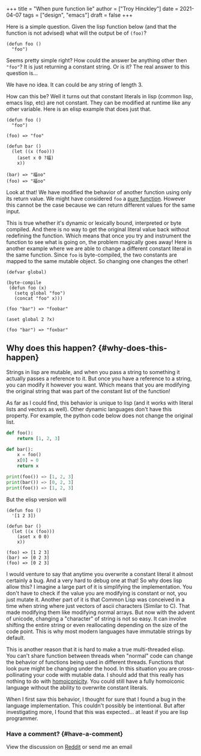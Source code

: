 +++
title = "When pure function lie"
author = ["Troy Hinckley"]
date = 2021-04-07
tags = ["design", "emacs"]
draft = false
+++

Here is a simple question. Given the lisp function below (and that the function is not advised) what will the output be of `(foo)`?

```emacs-lisp
(defun foo ()
  "foo")
```

Seems pretty simple right? How could the answer be anything other then `"foo"`? It is just returning a constant string. Or is it? The real answer to this question is...

We have no idea. It can could be any string of length 3.

How can this be? Well it turns out that constant literals in lisp (common lisp, emacs lisp, etc) are not constant. They can be modified at runtime like any other variable. Here is an elisp example that does just that.

```emacs-lisp
(defun foo ()
  "foo")

(foo) => "foo"

(defun bar ()
  (let ((x (foo)))
    (aset x 0 ?福)
    x))

(bar) => "福oo"
(foo) => "福oo"
```

Look at that! We have modified the behavior of another function using only its return value. We might have considered `foo` a [pure function](https://en.wikipedia.org/wiki/Pure%5Ffunction). However this cannot be the case because we can return different values for the same input.

This is true whether it's dynamic or lexically bound, interpreted or byte compiled. And there is no way to get the original literal value back without redefining the function. Which means that once you try and instrument the function to see what is going on, the problem magically goes away! Here is another example where we are able to change a different constant literal in the same function. Since `foo` is byte-compiled, the two constants are mapped to the same mutable object. So changing one changes the other!

```emacs-lisp
(defvar global)

(byte-compile
 (defun foo (x)
   (setq global "foo")
   (concat "foo" x)))

(foo "bar") => "foobar"

(aset global 2 ?x)

(foo "bar") => "foxbar"
```


## Why does this happen? {#why-does-this-happen}

Strings in lisp are mutable, and when you pass a string to something it actually passes a reference to it. But once you have a reference to a string, you can modify it however you want. Which means that you are modifying the original string that was part of the constant list of the function!

As far as I could find, this behavior is unique to lisp (and it works with literal lists and vectors as well). Other dynamic languages don't have this property. For example, the python code below does not change the original list.

```python
def foo():
    return [1, 2, 3]

def bar():
    x = foo()
    x[0] = 0
    return x

print(foo()) => [1, 2, 3]
print(bar()) => [0, 2, 3]
print(foo()) => [1, 2, 3]
```

But the elisp version will

```emacs-lisp
(defun foo ()
  '[1 2 3])

(defun bar ()
  (let ((x (foo)))
    (aset x 0 0)
    x))

(foo) => [1 2 3]
(bar) => [0 2 3]
(foo) => [0 2 3]
```

I would venture to say that anytime you overwrite a constant literal it almost certainly a bug. And a very hard to debug one at that! So why does lisp allow this? I imagine a large part of it is simplifying the implementation. You don't have to check if the value you are modifying is constant or not, you just mutate it. Another part of it is that Common Lisp was conceived in a time when string where just vectors of ascii characters (Similar to C). That made modifying them like modifying normal arrays. But now with the advent of unicode, changing a "character" of string is not so easy. It can involve shifting the entire string or even reallocating depending on the size of the code point. This is why most modern languages have immutable strings by default.

This is another reason that it is hard to make a true multi-threaded elisp. You can't share function between threads when "normal" code can change the behavior of functions being used in different threads. Functions that look pure might be changing under the hood. In this situation you are cross-pollinating your code with mutable data. I should add that this really has nothing to do with [homoiconicity](https://en.wikipedia.org/wiki/Homoiconicity). You could still have a fully homoiconic language without the ability to overwrite constant literals.

When I first saw this behavior, I thought for sure that I found a bug in the language implementation. This couldn't possibly be intentional. But after investigating more, I found that this was expected... at least if you are lisp programmer.


### Have a comment? {#have-a-comment}

View the discussion on [Reddit](https://www.reddit.com/r/emacs/comments/mm70re/when%5Fpure%5Ffunctions%5Flie/?utm%5Fsource=share&utm%5Fmedium=web2x&context=3) or send me an email
